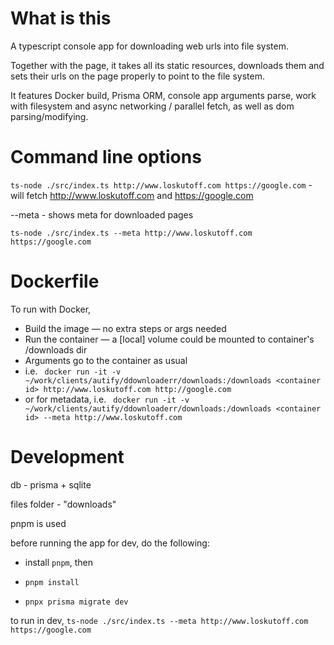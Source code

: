 

# What is this

A typescript console app for downloading web urls into file system. 

Together with the page, it takes all its static resources, downloads them and sets their urls on the page properly to point to the file system.

It features Docker build, Prisma ORM, console app arguments parse, work with filesystem and async networking / parallel fetch, as well as dom parsing/modifying.

# Command line options

`ts-node ./src/index.ts http://www.loskutoff.com https://google.com` - will fetch http://www.loskutoff.com and https://google.com

--meta - shows meta for downloaded pages

`ts-node ./src/index.ts --meta http://www.loskutoff.com https://google.com` 

# Dockerfile

To run with Docker,
- Build the image — no extra steps or args needed
- Run the container — a [local] volume could be mounted to container's /downloads dir
- Arguments go to the container as usual
- i.e. ` docker run -it -v ~/work/clients/autify/ddownloaderr/downloads:/downloads <container id> http://www.loskutoff.com http://google.com`
- or for metadata, i.e. ` docker run -it -v ~/work/clients/autify/ddownloaderr/downloads:/downloads <container id> --meta http://www.loskutoff.com`

# Development

db - prisma + sqlite

files folder - "downloads"

pnpm is used

before running the app for dev, do the following:

- install `pnpm`, then

- `pnpm install`

- `pnpx prisma migrate dev`

to run in dev, `ts-node ./src/index.ts --meta http://www.loskutoff.com https://google.com`

